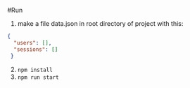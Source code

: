 #Run
1. make a file data.json in root directory of project with this:
```json
{
  "users": [],
  "sessions": []
 }
```
2. ``` npm install ```
3. ``` npm run start ```
